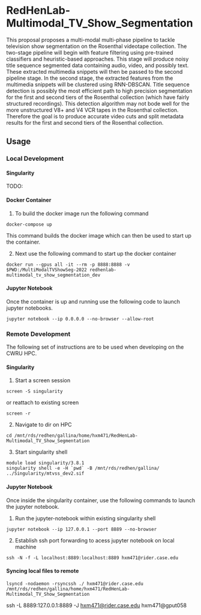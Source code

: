 # RedHenLab-Multimodal_TV_Show_Segmentation

This proposal proposes a multi-modal multi-phase pipeline to tackle television show segmentation on the Rosenthal videotape collection. The two-stage pipeline will begin with feature filtering using pre-trained classifiers and heuristic-based approaches. This stage will produce noisy title sequence segmented data containing audio, video, and possibly text. These extracted multimedia snippets will then be passed to the second pipeline stage. In the second stage, the extracted features from the multimedia snippets will be clustered using RNN-DBSCAN. Title sequence detection is possibly the most efficient path to high precision segmentation for the first and second tiers of the Rosenthal collection (which have fairly structured recordings). This detection algorithm may not bode well for the more unstructured V8+ and V4 VCR tapes in the Rosenthal collection. Therefore the goal is to produce accurate video cuts and split metadata results for the first and second tiers of the Rosenthal collection.


## Usage

### Local Development

#### Singularity 

TODO:

#### Docker Container

1. To build the docker image run the following command

```
docker-compose up
```

This command builds the docker image which can then be used to start up the container.

2. Next use the following command to start up the docker container

```
docker run --gpus all -it --rm -p 8888:8888 -v $PWD:/MultiModalTVShowSeg-2022 redhenlab-multimodal_tv_show_segmentation_dev
```

#### Jupyter Notebook

Once the container is up and running use the following code to launch jupyter notebooks.

```
jupyter notebook --ip 0.0.0.0 --no-browser --allow-root
```

### Remote Development

The following set of instructions are to be used when developing on the CWRU HPC.

#### Singularity
1. Start a screen session
```
screen -S singularity
```

or reattach to existing screen

```
screen -r
```

2. Navigate to dir on HPC
```
cd /mnt/rds/redhen/gallina/home/hxm471/RedHenLab-Multimodal_TV_Show_Segmentation
```

3. Start singularity shell
```
module load singularity/3.8.1
singularity shell -e -H `pwd` -B /mnt/rds/redhen/gallina/ ../Singularity/mtvss_dev2.sif
```

#### Jupyter Notebook

Once inside the singularity container, use the following commands to launch the jupyter notebook.

1. Run the jupyter-notebook within existing singularity shell
```
jupyter notebook --ip 127.0.0.1 --port 8889 --no-browser
```

2. Establish ssh port forwarding to acess jupyter notebook on local machine
```
ssh -N -f -L localhost:8889:localhost:8889 hxm471@rider.case.edu
```

#### Syncing local files to remote

```
lsyncd -nodaemon -rsyncssh ./ hxm471@rider.case.edu /mnt/rds/redhen/gallina/home/hxm471/RedHenLab-Multimodal_TV_Show_Segmentation
```


ssh -L 8889:127.0.0.1:8889 -J hxm471@rider.case.edu hxm471@gput058